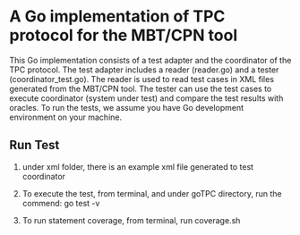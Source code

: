 # A Go implementation of TPC protocol for the MBT/CPN tool

This Go implementation consists of a test adapter and the coordinator of the TPC protocol.
The test adapter includes a reader (reader.go) and a tester (coordinator_test.go).
The reader is used to read test cases in XML files generated from the MBT/CPN tool.
The tester can use the test cases to execute coordinator (system under test) and compare the test results with oracles.
To run the tests, we assume you have Go development environment on your machine.

## Run Test
1. under xml folder, there is an example xml file generated to test coordinator

2. To execute the test, from terminal, and under goTPC directory, run the commend: go test -v

3. To run statement coverage, from terminal, run coverage.sh
